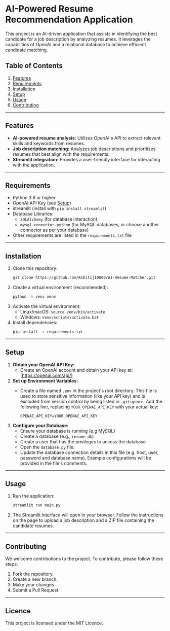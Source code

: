 # AI-Powered Resume Recommendation Application

This project is an AI-driven application that assists in identifying the best candidate for a job description by analyzing resumes. It leverages the capabilities of OpenAI and a relational database to achieve efficient candidate matching.

## Table of Contents

1.  [Features](#features)
2.  [Requirements](#requirements)
3.  [Installation](#installation)
4.  [Setup](#setup)
5.  [Usage](#usage)
6.  [Contributing](#contributing)

---

## Features

-   **AI-powered resume analysis:** Utilizes OpenAI's API to extract relevant skills and keywords from resumes.
-   **Job description matching:** Analyzes job descriptions and prioritizes resumes that best align with the requirements.
-   **Streamlit integration:** Provides a user-friendly interface for interacting with the application.

---

## Requirements

-   Python 3.8 or higher
-   OpenAI API Key (see [Setup](#setup))
-   streamlit (install with `pip install streamlit`)
-   Database Libraries:
    *   `SQLAlchemy` (for database interaction)
    *   `mysql-connector-python` (for MySQL databases, or choose another connector as per your database)
-   Other requirements are listed in the `requirements.txt` file

---

## Installation

1.  Clone this repository:
    ```bash
    git clone https://github.com/Kshitij10000/AI-Resume-Matcher.git
    ```
2.  Create a virtual environment (recommended):
    ```bash
    python -m venv venv
    ```
3.  Activate the virtual environment:
    *   Linux/macOS: `source venv/bin/activate`
    *   Windows: `venv\Scripts\activate.bat`
4.  Install dependencies:
    ```bash
    pip install -r requirements.txt
    ```

---

## Setup

1.  **Obtain your OpenAI API Key:**
    *   Create an OpenAI account and obtain your API key at: [https://openai.com/api/]
2.  **Set up Environment Variables:**
    *   Create a file named `.env` in the project's root directory. This file is used to store sensitive information (like your API key) and is excluded from version control by being listed in `.gitignore`. Add the following line, replacing `YOUR_OPENAI_API_KEY` with your actual key:

        ```
        OPENAI_API_KEY=YOUR_OPENAI_API_KEY
        ```
3.  **Configure your Database:**
    *   Ensure your database is running (e.g MySQL)
    *   Create a database (e.g., `resume_db`)
    *   Create a user that has the privileges to access the database
    *   Open the `database.py` file.
    *   Update the database connection details in this file (e.g. host, user, password and database name). Example configurations will be provided in the file's comments.

---

## Usage

1.  Run the application:
    ```bash
    streamlit run main.py
    ```
2.  The Streamlit interface will open in your browser. Follow the instructions on the page to upload a job description and a ZIP file containing the candidate resumes.

---
## Contributing
We welcome contributions to the project. To contribute, please follow these steps:
1.  Fork the repository.
2.  Create a new branch.
3.  Make your changes
4.  Submit a Pull Request.

---

## Licence

This project is licensed under the MIT Licence.
